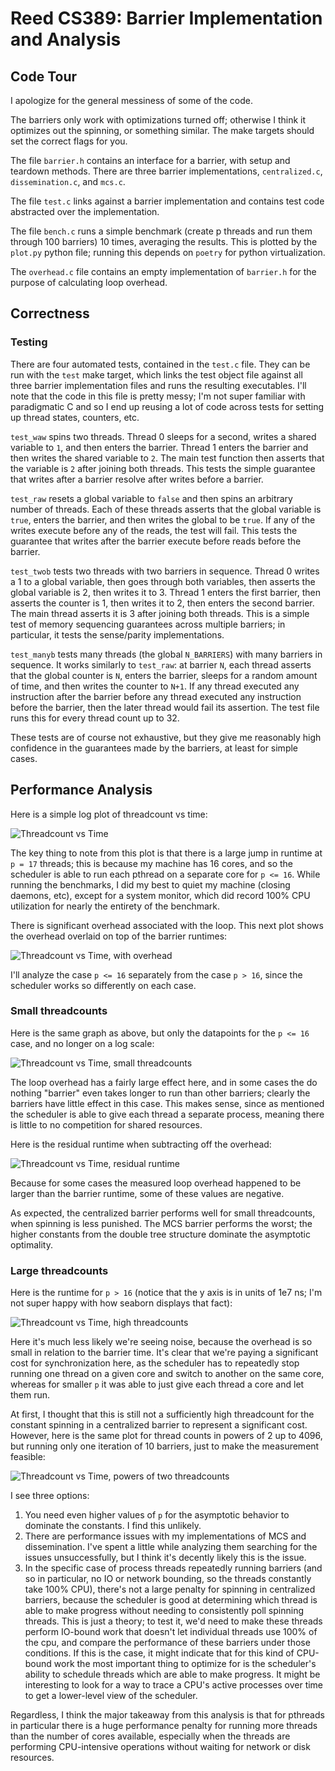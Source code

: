 # Reed CS389: Barrier Implementation and Analysis

## Code Tour

I apologize for the general messiness of some of the code.

The barriers only work with optimizations turned off; otherwise I think it
optimizes out the spinning, or something similar. The make targets should set
the correct flags for you.

The file `barrier.h` contains an interface for a barrier, with setup and
teardown methods. There are three barrier implementations, `centralized.c`, `dissemination.c`, and `mcs.c`.

The file `test.c` links against a barrier implementation and contains test code
abstracted over the implementation.

The file `bench.c` runs a simple benchmark (create p threads and run them
through 100 barriers) 10 times, averaging the results. This is plotted by the
`plot.py` python file; running this depends on `poetry` for python
virtualization.

The `overhead.c` file contains an empty implementation of `barrier.h` for the
purpose of calculating loop overhead.

## Correctness

### Testing

There are four automated tests, contained in the `test.c` file. They can be run
with the `test` make target, which links the test object file against all three
barrier implementation files and runs the resulting executables. I'll note that
the code in this file is pretty messy; I'm not super familiar with paradigmatic
C and so I end up reusing a lot of code across tests for setting up thread
states, counters, etc.

`test_waw` spins two threads. Thread 0 sleeps for a second, writes a shared
variable to `1`, and then enters the barrier. Thread 1 enters the barrier and
then writes the shared variable to `2`. The main test function then asserts that
the variable is `2` after joining both threads. This tests the simple guarantee
that writes after a barrier resolve after writes before a barrier.

`test_raw` resets a global variable to `false` and then spins an arbitrary
number of threads. Each of these threads asserts that the global variable is
`true`, enters the barrier, and then writes the global to be `true`. If any of
the writes execute before any of the reads, the test will fail. This tests the
guarantee that writes after the barrier execute before reads before the barrier.

`test_twob` tests two threads with two barriers in sequence. Thread 0 writes a 1
to a global variable, then goes through both variables, then asserts the global
variable is 2, then writes it to 3. Thread 1 enters the first barrier, then
asserts the counter is 1, then writes it to 2, then enters the second barrier.
The main thread asserts it is 3 after joining both threads. This is a simple
test of memory sequencing guarantees across multiple barriers; in particular, it
tests the sense/parity implementations.

`test_manyb` tests many threads (the global `N_BARRIERS`) with many barriers in
sequence. It works similarly to `test_raw`: at barrier `N`, each thread asserts
that the global counter is `N`, enters the barrier, sleeps for a random amount
of time, and then writes the counter to `N+1`. If any thread executed any
instruction after the barrier before any thread executed any instruction before
the barrier, then the later thread would fail its assertion. The test file runs
this for every thread count up to 32.

These tests are of course not exhaustive, but they give me reasonably high
confidence in the guarantees made by the barriers, at least for simple cases.

## Performance Analysis

Here is a simple log plot of threadcount vs time:

![Threadcount vs Time](plots/bench.png)

The key thing to note from this plot is that there is a large jump in runtime at
`p = 17` threads; this is because my machine has 16 cores, and so the scheduler is
able to run each pthread on a separate core for `p <= 16`. While running the
benchmarks, I did my best to quiet my machine (closing daemons, etc), except for
a system monitor, which did record 100% CPU utilization for nearly the entirety
of the benchmark.

There is significant overhead associated with the loop. This next plot shows the
overhead overlaid on top of the barrier runtimes:

![Threadcount vs Time, with overhead](plots/bench-with-overhead.png)

I'll analyze the case `p <= 16` separately from the case `p > 16`, since the
scheduler works so differently on each case.

### Small threadcounts

Here is the same graph as above, but only the datapoints for the `p <= 16` case,
and no longer on a log scale:

![Threadcount vs Time, small threadcounts](plots/bench-small.png)

The loop overhead has a fairly large effect here, and in some cases the do
nothing "barrier" even takes longer to run than other barriers; clearly the
barriers have little effect in this case. This makes sense, since as
mentioned the scheduler is able to give each thread a separate process,
meaning there is little to no competition for shared resources.

Here is the residual runtime when subtracting off the overhead:

![Threadcount vs Time, residual runtime](plots/bench-residuals.png)

Because for some cases the measured loop overhead happened to be larger than the
barrier runtime, some of these values are negative.

As expected, the centralized barrier performs well for small
threadcounts, when spinning is less punished. The MCS barrier performs the
worst; the higher constants from the double tree structure dominate the
asymptotic optimality.

### Large threadcounts

Here is the runtime for `p > 16` (notice that the y axis is in
units of 1e7 ns; I'm not super happy with how seaborn displays that fact):

![Threadcount vs Time, high threadcounts](plots/bench-large.png)

Here it's much less likely we're seeing noise, because the overhead is so small
in relation to the barrier time. It's clear that we're paying a significant cost
for synchronization here, as the scheduler has to repeatedly stop running one
thread on a given core and switch to another on the same core, whereas for
smaller `p` it was able to just give each thread a core and let them run.

At first, I thought that this is still not a sufficiently high threadcount for
the constant spinning in a centralized barrier to represent a significant cost.
However, here is the same plot for thread counts in powers of 2 up to 4096, but
running only one iteration of 10 barriers, just to make the measurement feasible:

![Threadcount vs Time, powers of two threadcounts](plots/bench-pow2.png)

I see three options:

1. You need even higher values of `p` for the asymptotic behavior to dominate
   the constants. I find this unlikely.
2. There are performance issues with my implementations of MCS and
   dissemination. I've spent a little while analyzing them searching for the
   issues unsuccessfully, but I think it's decently likely this is the issue.
3. In the specific case of process threads repeatedly running barriers (and so
   in particular, no IO or network bounding, so the threads constantly take 100%
   CPU), there's not a large penalty for spinning in centralized barriers,
   because the scheduler is good at determining which thread is able to make
   progress without needing to consistently poll spinning threads. This is just
   a theory; to test it, we'd need to make these threads perform IO-bound work
   that doesn't let individual threads use 100% of the cpu, and compare the
   performance of these barriers under those conditions. If this is the case, it
   might indicate that for this kind of CPU-bound work the most important thing
   to optimize for is the scheduler's ability to schedule threads which are able
   to make progress. It might be interesting to look for a way to trace a CPU's
   active processes over time to get a lower-level view of the scheduler.

Regardless, I think the major takeaway from this analysis is that for pthreads
in particular there is a huge performance penalty for running more threads than
the number of cores available, especially when the threads are performing
CPU-intensive operations without waiting for network or disk resources.
